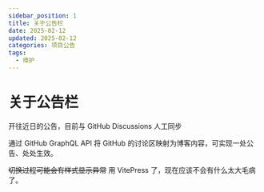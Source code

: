 ```yaml
---
sidebar_position: 1
title: 关于公告栏
date: 2025-02-12
updated: 2025-02-12
categories: 项目公告
tags:
  - 维护
---
```


# 关于公告栏

开往近日的公告，目前与 GitHub Discussions 人工同步

通过 GitHub GraphQL API 将 GitHub 的讨论区映射为博客内容，可实现一处公告、处处生效。

~~切换过程可能会有样式显示异常~~ 用 VitePress 了，现在应该不会有什么太大毛病了。
